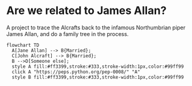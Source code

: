 # Are we related to James Allan?

A project to trace the Alcrafts back to the infamous Northumbrian piper James Allan, and do a family tree in the process.


``` mermaid
flowchart TD  
  A[Jane Allan] --> B{Married};
  C[John Alcraft] --> B{Married};
  B -->D[Someone else];  
  style A fill:#ff3399,stroke:#333,stroke-width:1px,color:#99ff99
  click A "https://peps.python.org/pep-0008/" "A"
  style B fill:#ff3399,stroke:#333,stroke-width:1px,color:#99ff99  
```
